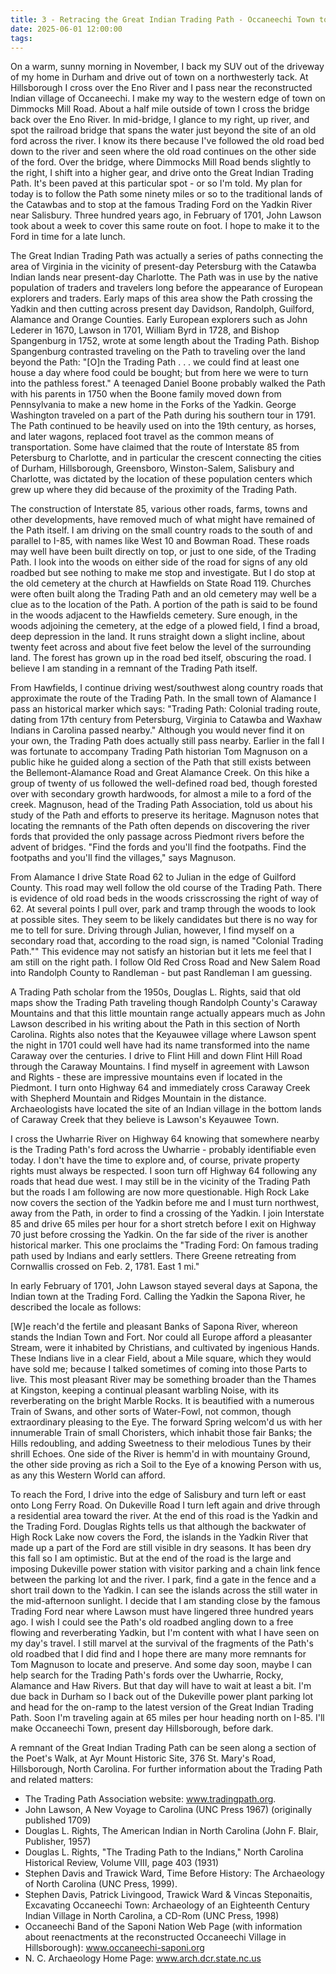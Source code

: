 ```yaml
---
title: 3 - Retracing the Great Indian Trading Path - Occaneechi Town to the Trading Ford 
date: 2025-06-01 12:00:00
tags:
---
```


On a warm, sunny morning in November, I back my SUV out of the driveway of my home in Durham and drive out of town on a northwesterly tack. At Hillsborough I cross over the Eno River and I pass near the reconstructed Indian village of Occaneechi. I make my way to the western edge of town on Dimmocks Mill Road. About a half mile outside of town I cross the bridge back over the Eno River. In mid-bridge, I glance to my right, up river, and spot the railroad bridge that spans the water just beyond the site of an old ford across the river. I know its there because I've followed the old road bed down to the river and seen where the old road continues on the other side of the ford. Over the bridge, where Dimmocks Mill Road bends slightly to the right, I shift into a higher gear, and drive onto the Great Indian Trading Path. It's been paved at this particular spot - or so I'm told. My plan for today is to follow the Path some ninety miles or so to the traditional lands of the Catawbas and to stop at the famous Trading Ford on the Yadkin River near Salisbury. Three hundred years ago, in February of 1701, John Lawson took about a week to cover this same route on foot. I hope to make it to the Ford in time for a late lunch. 

The Great Indian Trading Path was actually a series of paths connecting the area of Virginia in the vicinity of present-day Petersburg with the Catawba Indian lands near present-day Charlotte. The Path was in use by the native population of traders and travelers long before the appearance of European explorers and traders. Early maps of this area show the Path crossing the Yadkin and then cutting across present day Davidson, Randolph, Guilford, Alamance and Orange Counties. Early European explorers such as John Lederer in 1670, Lawson in 1701, William Byrd in 1728, and Bishop Spangenburg in 1752, wrote at some length about the Trading Path. Bishop Spangenburg contrasted traveling on the Path to traveling over the land beyond the Path: "[O]n the Trading 
Path . . . we could find at least one house a day where food could be bought; but from here we were to turn into the pathless forest." A teenaged Daniel Boone probably walked the Path with his parents in 1750 when the Boone family moved down from Pennsylvania to make a new home in the Forks of the Yadkin. George Washington traveled on a part of the Path during his southern tour in 1791. The Path continued to be heavily used on into the 19th century, as horses, and later wagons, replaced foot travel as the common means of transportation. Some have claimed that the route of Interstate 85 from Petersburg to Charlotte, and in particular the crescent connecting the cities of Durham, Hillsborough, Greensboro, Winston-Salem, Salisbury and Charlotte, was dictated by the location of these population centers which grew up where they did because of the proximity of the Trading Path. 

The construction of Interstate 85, various other roads, farms, towns and other developments, have removed much of what might have remained of the Path itself. I am driving on the small country roads to the south of and parallel to I-85, with names like West 10 and Bowman Road. These roads may well have been built directly on top, or just to one side, of the Trading Path. I look into the woods on either side of the road for signs of any old roadbed but see nothing to make me stop and investigate. But I do stop at the old cemetery at the church at Hawfields on State Road 119. Churches were often built along the Trading Path and an old cemetery may well be a clue as to the location of the Path. A portion of the path is said to be found in the woods adjacent to the Hawfields cemetery. Sure enough, in the woods adjoining the cemetery, at the edge of a plowed field, I find a broad, deep depression in the land. It runs straight down a slight incline, about twenty feet across and about five feet below the level of the surrounding land. The forest has grown up in the road bed itself, obscuring the road. I believe I am standing in a remnant of the Trading Path itself. 

From Hawfields, I continue driving west/southwest along country roads that approximate the route of the Trading Path. In the small town of Alamance I pass an historical marker which says: "Trading Path: Colonial trading route, dating from 17th century from Petersburg, Virginia to Catawba and Waxhaw Indians in Carolina passed nearby." Although you would never find it on your own, the Trading Path does actually still pass nearby. Earlier in the fall I was fortunate to accompany Trading Path historian Tom Magnuson on a public hike he guided along a section 
of the Path that still exists between the Bellemont-Alamance Road and Great Alamance Creek. On this hike a group of twenty of us followed the well-defined road bed, though forested over with secondary growth hardwoods, for almost a mile to a ford of the creek. Magnuson, head of the Trading Path Association, told us about his study of the Path and efforts to preserve its heritage. Magnuson notes that locating the remnants of the Path often depends on discovering the river fords that provided the only passage across Piedmont rivers before the advent of bridges.
 "Find the fords and you'll find the footpaths. Find the footpaths and you'll find the villages," says Magnuson. 

From Alamance I drive State Road 62 to Julian in the edge of Guilford County. This road may well follow the old course of the Trading Path. There is evidence of old road beds in the woods crisscrossing the right of way of 62. At several points I pull over, park and tramp through the woods to look at possible sites. They seem to be likely candidates but there is no way for me to tell for sure. Driving through Julian, however, I find myself on a secondary road that, according to the road sign, is named "Colonial Trading Path."" This evidence may not satisfy 
an historian but it lets me feel that I am still on the right path. I follow Old Red Cross Road and New Salem Road into Randolph County to Randleman - but past Randleman I am guessing. 

A Trading Path scholar from the 1950s, Douglas L. Rights, said that old maps show the Trading Path traveling though Randolph County's Caraway Mountains and that this little mountain range actually appears much as John Lawson described in his writing about the Path in this section of North Carolina. Rights also notes that the Keyauwee village where Lawson spent the night in 1701 could well have had its name transformed into the name Caraway over the centuries. I drive to Flint Hill and down Flint Hill Road through the Caraway Mountains. I find myself in agreement with Lawson and Rights - these are impressive mountains even if located in the Piedmont. 
I turn onto Highway 64 and immediately cross Caraway Creek with Shepherd Mountain and Ridges Mountain in the distance. Archaeologists have located the site of an Indian village in the bottom lands of Caraway Creek that they believe is Lawson's Keyauwee Town. 

I cross the Uwharrie River on Highway 64 knowing that somewhere nearby is the Trading Path's ford across the Uwharrie - probably identifiable even today. I don't have the time to explore and, of course, private property rights must always be respected. I soon turn off Highway 64 following any roads that head due west. I may still be in the vicinity of the Trading Path but the roads I am following are now more questionable. High Rock Lake now covers the section of the Yadkin before me and I must turn northwest, away from the Path, in order to find a crossing of the Yadkin. I join Interstate 85 and drive 65 miles per hour for a short stretch before I exit on 
Highway 70 just before crossing the Yadkin. On the far side of the river is another historical marker. This one proclaims the "Trading Ford: On famous trading path used by Indians and early settlers. There Greene retreating from Cornwallis crossed on Feb. 2, 1781. East 1 mi." 

In early February of 1701, John Lawson stayed several days at Sapona, the Indian town at the Trading Ford. Calling the Yadkin the Sapona River, he described the locale as follows: 

[W]e reach'd the fertile and pleasant Banks of Sapona River, whereon stands the Indian Town and Fort. Nor could all Europe afford a pleasanter Stream, were it inhabited by Christians, and cultivated by ingenious Hands. These Indians live in a clear Field, about a Mile square, which they would have sold me; because I talked sometimes of coming into those Parts to live. This most pleasant River may be something broader than the Thames at Kingston, keeping a continual pleasant warbling Noise, with its reverberating on the bright Marble Rocks. It is beautified with a numerous Train of Swans, and other sorts of Water-Fowl, not common, though extraordinary pleasing to the Eye. The forward Spring welcom'd us with her innumerable Train of small Choristers, which inhabit those fair Banks; the Hills redoubling, and adding Sweetness to their melodious Tunes by their shrill Echoes. One side of the River is hemm'd in with mountainy Ground, the other side proving as rich a Soil to the Eye of a knowing Person with us, as any this Western World can afford. 

To reach the Ford, I drive into the edge of Salisbury and turn left or east onto Long Ferry Road. On Dukeville Road I turn left again and drive through a residential area toward the river. At the end of this road is the Yadkin and the Trading Ford. Douglas Rights tells us that although the backwater of High Rock Lake now covers the Ford, the islands in the Yadkin River that made up a part of the Ford are still visible in dry seasons. It has been dry this fall so I am optimistic. But at the end of the road is the large and imposing Dukeville power station with visitor parking and a chain link fence between the parking lot and the river. I park, find a gate in the fence and a short trail down to the Yadkin. I can see the islands across the still water in the mid-afternoon sunlight. I decide that I am standing close by the famous Trading Ford near where Lawson must have lingered three hundred years ago. I wish I could see the Path's old roadbed angling down to a free flowing and reverberating Yadkin, but I'm content with what I have seen on my day's travel. I still marvel at the survival of the fragments of the Path's old roadbed that I did find and I hope there are many more remnants for Tom Magnuson to locate and preserve. And some day soon, maybe I can help search for the Trading Path's fords over the Uwharrie, Rocky, Alamance and Haw Rivers. But that day will have to wait at least a bit. I'm due back in Durham so I back out of the Dukeville power plant parking lot and head for the on-ramp to the latest version of the Great Indian Trading Path. Soon I'm traveling again at 65 miles per hour heading north on I-85. I'll make Occaneechi Town, present day Hillsborough, before dark. 

A remnant of the Great Indian Trading Path can be seen along a section of the Poet's Walk, at Ayr Mount Historic Site, 376 St. Mary's Road, Hillsborough, North Carolina. 
For further information about the Trading Path and related matters: 
- The Trading Path  Association website: www.tradingpath.org. 
- John Lawson, A New Voyage to Carolina (UNC Press 1967) (originally published 1709) 
- Douglas L. Rights, The American Indian in North Carolina (John F. Blair, Publisher, 1957) 
- Douglas L. Rights, "The Trading Path to the Indians," North Carolina Historical Review, Volume VIII, page 403 (1931) 
- Stephen Davis and Trawick Ward, Time Before History: The Archaeology of North Carolina (UNC Press, 1999). 
- Stephen Davis, Patrick Livingood, Trawick Ward & Vincas Steponaitis, Excavating Occaneechi Town: Archaeology of an Eighteenth Century Indian Village in North Carolina, a CD-Rom (UNC Press, 1998) 
- Occaneechi Band of the Saponi Nation Web Page (with information about reenactments at the reconstructed Occaneechi Village in Hillsborough): www.occaneechi-saponi.org 
- N. C. Archaeology Home Page: www.arch.dcr.state.nc.us 

